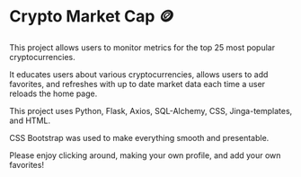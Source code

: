 
# Crypto Market Cap :coin:

This project allows users to monitor metrics for the top 25 most popular cryptocurrencies.

It educates users about various cryptocurrencies, allows users to add favorites, and refreshes with up to date market data each time a user reloads the home page. 

This project uses Python, Flask, Axios, SQL-Alchemy, CSS, Jinga-templates, and HTML. 

CSS Bootstrap was used to make everything smooth and presentable. 

Please enjoy clicking around, making your own profile, and add your own favorites!
